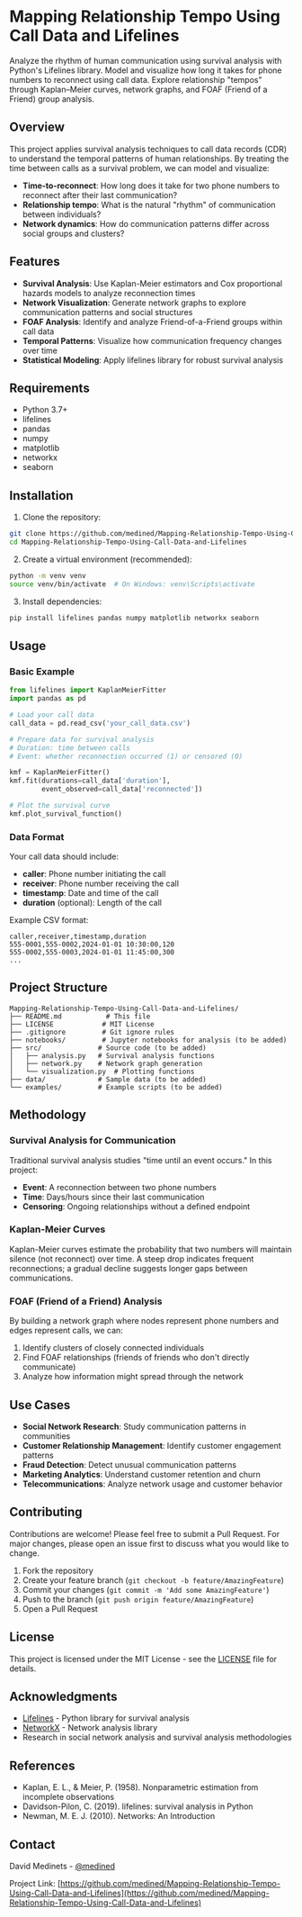 # Mapping Relationship Tempo Using Call Data and Lifelines

Analyze the rhythm of human communication using survival analysis with Python's Lifelines library. Model and visualize how long it takes for phone numbers to reconnect using call data. Explore relationship "tempos" through Kaplan–Meier curves, network graphs, and FOAF (Friend of a Friend) group analysis.

## Overview

This project applies survival analysis techniques to call data records (CDR) to understand the temporal patterns of human relationships. By treating the time between calls as a survival problem, we can model and visualize:

- **Time-to-reconnect**: How long does it take for two phone numbers to reconnect after their last communication?
- **Relationship tempo**: What is the natural "rhythm" of communication between individuals?
- **Network dynamics**: How do communication patterns differ across social groups and clusters?

## Features

- **Survival Analysis**: Use Kaplan-Meier estimators and Cox proportional hazards models to analyze reconnection times
- **Network Visualization**: Generate network graphs to explore communication patterns and social structures
- **FOAF Analysis**: Identify and analyze Friend-of-a-Friend groups within call data
- **Temporal Patterns**: Visualize how communication frequency changes over time
- **Statistical Modeling**: Apply lifelines library for robust survival analysis

## Requirements

- Python 3.7+
- lifelines
- pandas
- numpy
- matplotlib
- networkx
- seaborn

## Installation

1. Clone the repository:
```bash
git clone https://github.com/medined/Mapping-Relationship-Tempo-Using-Call-Data-and-Lifelines.git
cd Mapping-Relationship-Tempo-Using-Call-Data-and-Lifelines
```

2. Create a virtual environment (recommended):
```bash
python -m venv venv
source venv/bin/activate  # On Windows: venv\Scripts\activate
```

3. Install dependencies:
```bash
pip install lifelines pandas numpy matplotlib networkx seaborn
```

## Usage

### Basic Example

```python
from lifelines import KaplanMeierFitter
import pandas as pd

# Load your call data
call_data = pd.read_csv('your_call_data.csv')

# Prepare data for survival analysis
# Duration: time between calls
# Event: whether reconnection occurred (1) or censored (0)

kmf = KaplanMeierFitter()
kmf.fit(durations=call_data['duration'], 
        event_observed=call_data['reconnected'])

# Plot the survival curve
kmf.plot_survival_function()
```

### Data Format

Your call data should include:
- **caller**: Phone number initiating the call
- **receiver**: Phone number receiving the call
- **timestamp**: Date and time of the call
- **duration** (optional): Length of the call

Example CSV format:
```csv
caller,receiver,timestamp,duration
555-0001,555-0002,2024-01-01 10:30:00,120
555-0002,555-0003,2024-01-01 11:45:00,300
...
```

## Project Structure

```
Mapping-Relationship-Tempo-Using-Call-Data-and-Lifelines/
├── README.md           # This file
├── LICENSE            # MIT License
├── .gitignore         # Git ignore rules
├── notebooks/         # Jupyter notebooks for analysis (to be added)
├── src/              # Source code (to be added)
│   ├── analysis.py   # Survival analysis functions
│   ├── network.py    # Network graph generation
│   └── visualization.py  # Plotting functions
├── data/             # Sample data (to be added)
└── examples/         # Example scripts (to be added)
```

## Methodology

### Survival Analysis for Communication

Traditional survival analysis studies "time until an event occurs." In this project:
- **Event**: A reconnection between two phone numbers
- **Time**: Days/hours since their last communication
- **Censoring**: Ongoing relationships without a defined endpoint

### Kaplan-Meier Curves

Kaplan-Meier curves estimate the probability that two numbers will maintain silence (not reconnect) over time. A steep drop indicates frequent reconnections; a gradual decline suggests longer gaps between communications.

### FOAF (Friend of a Friend) Analysis

By building a network graph where nodes represent phone numbers and edges represent calls, we can:
1. Identify clusters of closely connected individuals
2. Find FOAF relationships (friends of friends who don't directly communicate)
3. Analyze how information might spread through the network

## Use Cases

- **Social Network Research**: Study communication patterns in communities
- **Customer Relationship Management**: Identify customer engagement patterns
- **Fraud Detection**: Detect unusual communication patterns
- **Marketing Analytics**: Understand customer retention and churn
- **Telecommunications**: Analyze network usage and customer behavior

## Contributing

Contributions are welcome! Please feel free to submit a Pull Request. For major changes, please open an issue first to discuss what you would like to change.

1. Fork the repository
2. Create your feature branch (`git checkout -b feature/AmazingFeature`)
3. Commit your changes (`git commit -m 'Add some AmazingFeature'`)
4. Push to the branch (`git push origin feature/AmazingFeature`)
5. Open a Pull Request

## License

This project is licensed under the MIT License - see the [LICENSE](LICENSE) file for details.

## Acknowledgments

- [Lifelines](https://lifelines.readthedocs.io/) - Python library for survival analysis
- [NetworkX](https://networkx.org/) - Network analysis library
- Research in social network analysis and survival analysis methodologies

## References

- Kaplan, E. L., & Meier, P. (1958). Nonparametric estimation from incomplete observations
- Davidson-Pilon, C. (2019). lifelines: survival analysis in Python
- Newman, M. E. J. (2010). Networks: An Introduction

## Contact

David Medinets - [@medined](https://github.com/medined)

Project Link: [https://github.com/medined/Mapping-Relationship-Tempo-Using-Call-Data-and-Lifelines](https://github.com/medined/Mapping-Relationship-Tempo-Using-Call-Data-and-Lifelines)
